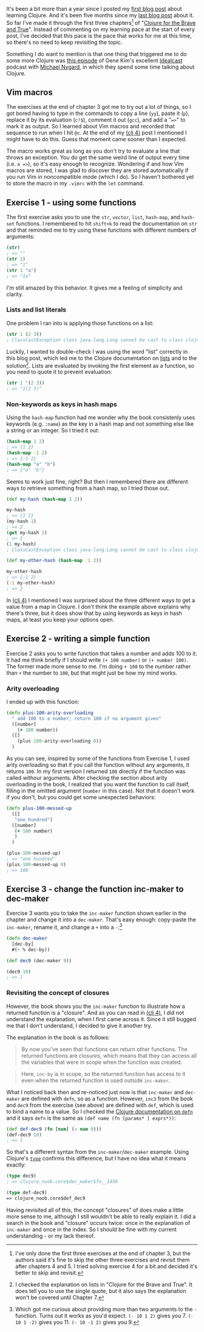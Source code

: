 <!--
.. title: (clj 6) Three chapters in one year
.. slug: clj6-three-chapters-in-one-year
.. date: 2021-05-08 10:53:25 UTC+02:00
.. tags: clojure, programming, brave clojure
.. category: clojure
.. link: 
.. description:
.. type: text
-->

It's been a bit more than a year since I posted my [first blog post](link://slug/clj0-diving-straight-in) about learning Clojure. And it's been five months since my [last blog post](link://slug/clj5-loop-and-recur-into-and-conj) about it. So far I've made it through the first three chapters[^1] of "[Clojure for the Brave and True](https://www.braveclojure.com/clojure-for-the-brave-and-true/)". Instead of commenting on my learning pace at the start of every post, I've decided that this pace is the pace that works for me at this time, so there's no need to keep revisiting the topic.

Something I do want to mention is that one thing that triggered me to do some more Clojure was [this episode](https://itrevolution.com/the-idealcast-episode-10/) of Gene Kim's excellent [Idealcast](https://itrevolution.com/the-idealcast-podcast/) podcast with [Michael Nygard](https://www.michaelnygard.com/), in which they spend some time talking about Clojure.


## Vim macros
The exercises at the end of chapter 3 got me to try out a lot of things, so I got bored having to type in the commands to copy a line (`yy`), paste it (`p`), replace it by its evaluation (`c!$`), comment it out (`gcc`), and add a "`=>`" to mark it as output. So I learned about Vim macros and recorded that sequence to run when I hit `@c`. At the end of my [(clj 4)](link://slug/clj4-learning-when-maps-closures) post I mentioned I might have to do this. Guess that moment came sooner than I expected.

<!-- TEASER_END -->

The macro works great as long as you don't try to evaluate a line that throws an exception. You do get the same weird line of output every time (i.e. `a =>`), so it's easy enough to recognize. Wondering if and how Vim macros are stored, I was glad to discover they are stored automatically if you run Vim in noncompatible mode (which I do). So I haven't bothered yet to store the macro in my `.vimrc` with the `let` command.


## Exercise 1 - using some functions
The first exercise asks you to use the `str`, `vector`, `list`, `hash-map`, and `hash-set` functions. I remembered to hit `shift+k` to read the documentation on `str` and that reminded me to try using these functions with different numbers of arguments:

```clojure
(str) 
; => ""
(str 1)
; => "1" 
(str 1 "a")
; => "1a"
```

I'm still amazed by this behavior. It gives me a feeling of simplicity and clarity.

### Lists and list literals
One problem I ran into is applying those functions on a list:

```clojure
(str 1 (2 3)) 
; ClassCastException class java.lang.Long cannot be cast to class clojure.lang.IFn
```

Luckily, I wanted to double-check I was using the word "list" correctly in this blog post, which led me to the Clojure documentation on [lists](https://clojure.org/guides/learn/sequential_colls#_lists) and to the solution[^2]. Lists are evaluated by invoking the first element as a function, so you need to quote it to prevent evaluation:

```clojure
(str 1 '(2 3))
; => "1(2 3)"
```

### Non-keywords as keys in hash maps
Using the `hash-map` function had me wonder why the book consistenly uses keywords (e.g. `:name`) as the key in a hash map and not something else like a string or an integer. So I tried it out:

```clojure
(hash-map 1 2)
; => {1 2}
(hash-map :1 2)
; => {:1 2}
(hash-map "a" "b")
; => {"a" "b"}
```

Seems to work just fine, right? But then I remembered there are different ways to retrieve something from a hash map, so I tried those out.

```clojure
(def my-hash (hash-map 1 2))

my-hash
; => {1 2}
(my-hash 1)
; => 2
(get my-hash 1)
; => 2
(1 my-hash)
; ClassCastException class java.lang.Long cannot be cast to class clojure.lang.IFn
```

```clojure
(def my-other-hash (hash-map :1 2))

my-other-hash
; => {:1 2}
(:1 my-other-hash)
; => 2
```

In [(clj 4)](link://slug/clj4-learning-when-maps-closures) I mentioned I was surprised about the three different ways to get a value from a map in Clojure. I don't think the example above explains why there's three, but it does show that by using keywords as keys in hash maps, at least you keep your options open.


## Exercise 2 - writing a simple function
Exercise 2 asks you to write function that takes a number and adds 100 to it. It had me think briefly if I should write `(+ 100 number)` or `(+ number 100)`. The former made more sense to me. I'm doing `+ 100` to the number rather than `+` the number to `100`, but that might just be how my mind works.

### Arity overloading
I ended up with this function:

```clojure
(defn plus-100-arity-overloading
  " add 100 to a number; return 100 if no argument given"
  ([number]
    (+ 100 number))
  ([]
    (plus-100-arity-overloading 0))
  )
```

As you can see, inspired by some of the functions from Exercise 1, I used arity overloading so that if you call the function without any arguments, it returns `100`. In my first version I returned `100` directly if the function was called withour arguments. After checking the section about arity overloading in the book, I realized that you want the function to call itself, filling in the omitted argument (`number` in this case). Not that it doesn't work if you don't, but you could get some unexpected behaviors:

```clojure
(defn plus-100-messed-up
  ([]
   "one hundred")
  ([number]
   (+ 100 number)
   )
  )

(plus-100-messed-up)
; => "one hundred"
(plus-100-messed-up 0)
; => 100
```


## Exercise 3 - change the function inc-maker to dec-maker

Exercise 3 wants you to take the `inc-maker` function shown earlier in the chapter and change it into a `dec-maker`. That's easy enough: copy-paste the `inc-maker`, rename it, and change a `+` into a `-`:[^3]

```clojure
(defn dec-maker
  [dec-by]
  #(- % dec-by))

(def dec9 (dec-maker 9))

(dec9 10)
; => 1
```

### Revisiting the concept of closures

However, the book shows you the `inc-maker` function to illustrate how a returned function is a "closure". And as you can read in [(clj 4)](link://slug/clj4-learning-when-maps-closures/), I did not understand the explanation, when I first came across it. Since it still bugged me that I don't understand, I decided to give it another try.

The explanation in the book is as follows:
> By now you’ve seen that functions can return other functions. The returned functions are *closures*, which means that they can access all the variables that were in scope when the function was created.

> Here, `inc-by` is in scope, so the returned function has access to it even when the returned function is used outside `inc-maker`.

What I noticed back then and re-noticed just now is that `inc-maker` and `dec-maker` are defined with `defn`, so as a function. However, `inc3` from the book and `dec9` from the exercise (see above) are defined with `def`, which is used to bind a name to a value. So I checked the [Clojure documentation on `defn`](https://clojuredocs.org/clojure.core/defn) and it says `defn` is the same as `(def name (fn [params* ] exprs*))`:

```clojure
(def def-dec9 (fn [num] (- num 9)))
(def-dec9 10)
; => 1
```

So that's a different syntax from the `inc-maker`/`dec-maker` example. Using Clojure's [`type`](https://clojuredocs.org/clojure.core/type) confirms this difference, but I have no idea what it means exactly:

```clojure
(type dec9)
; => clojure_noob.core$dec_maker$fn__1458

(type def-dec9)
=> clojure_noob.core$def_dec9

```

Having revisited all of this, the concept "closures" of does make a little more sense to me, although I still wouldn't be able to really explain it. I did a search in the book and "closure" occurs twice: once in the explanation of `inc-maker` and once in the index. So I should be fine with my current understanding - or my lack thereof.



[^1]: I've only done the first three exercises at the end of chapter 3, but the authors said it's fine to skip the other three exercises and revisit them after chapters 4 and 5. I tried solving exercise 4 for a bit and decided it's better to skip and revisit.

[^2]: I checked the explanation on lists in "Clojure for the Brave and True". It does tell you to use the single quote, but it also says the explanation won't be covered until Chapter 7.

[^3]: Which got me curious about providing more than two arguments to the `-` function. Turns out it works as you'd expect. `(- 10 1 2)` gives you 7. `(- 10 1 -2)` gives you 11. `(- 10 -1 2)` gives you 9.[^4]

[^4]: Turns out code blocks do not work in footnotes, but footnotes in footnotes do.
